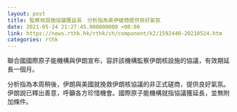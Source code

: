 ```yaml
---
layout: post
title: 監察核設施協議獲延長　分析指為美伊磋商提供良好氣氛
date: 2021-05-24 21:27:45.000000000 +08:00
link: https://news.rthk.hk/rthk/ch/component/k2/1592440-20210524.htm
categories: rthk
---
```


聯合國國際原子能機構與伊朗宣布，容許該機構監察伊朗核設施的協議，有效期延長一個月。

分析指為本周稍後，伊朗與美國就挽救伊朗核協議的非正式磋商，提供良好氣氛。伊朗說已釋出善意，呼籲各方珍惜機會。國際原子能機構就指協議獲延長，並無附加條件。
